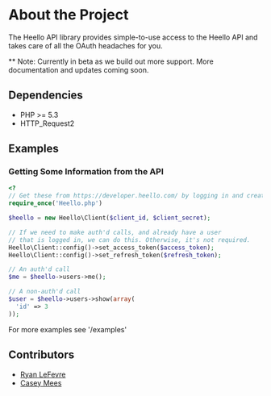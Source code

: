 # About the Project

The Heello API library provides simple-to-use access to the Heello API and takes care of all the OAuth headaches for you.

** Note: Currently in beta as we build out more support. More documentation and updates coming soon.

## Dependencies

* PHP >= 5.3
* HTTP_Request2

## Examples

### Getting Some Information from the API

```php
<?
// Get these from https://developer.heello.com/ by logging in and creating an application
require_once('Heello.php')

$heello = new Heello\Client($client_id, $client_secret);

// If we need to make auth'd calls, and already have a user
// that is logged in, we can do this. Otherwise, it's not required.
Heello\Client::config()->set_access_token($access_token);
Heello\Client::config()->set_refresh_token($refresh_token);

// An auth'd call
$me = $heello->users->me();

// A non-auth'd call
$user = $heello->users->show(array(
  'id' => 3
));
```

For more examples see '/examples'

## Contributors

* [Ryan LeFevre](http://heello.com/meltingice)
* [Casey Mees](http://heello.com/muzzlefur)
